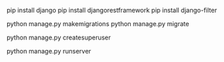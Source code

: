 pip install django
pip install djangorestframework
pip install django-filter

python manage.py makemigrations
python manage.py migrate

python manage.py createsuperuser

python manage.py runserver

